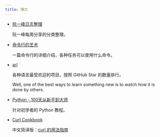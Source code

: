 ```yaml
---
title: 博文
---
```


- [阮一峰日志整理](https://wanmaoor.github.io/ryfWeekly/)

  阮一峰每周分享的分类整理。



- [命令行的艺术](https://github.com/jlevy/the-art-of-command-line/blob/master/README-zh.md)

  一篇命令行的详细介绍，各种任务可以使用什么命令。



- [arl](https://github.com/kaxap/arl)

  各种语言最受欢迎的项目，按照 GitHub Star 的数量排行。

  Well, one of the best ways to learn something new is to watch how it is done by others.



- [Python - 100天从新手到大师](https://github.com/jackfrued/Python-100-Days)

  针对初学者的 Python 教程。



- [Curl Cookbook](https://catonmat.net/cookbooks/curl)

  中文简译版：[curl 的用法指南](http://www.ruanyifeng.com/blog/2019/09/curl-reference.html)

